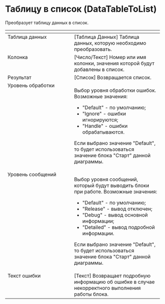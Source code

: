 # Таблицу в список (DataTableToList)

Преобразует таблицу данных в список.&#x20;

<table data-header-hidden><thead><tr><th width="242" valign="top"></th><th width="311" valign="top"></th></tr></thead><tbody><tr><td valign="top">Таблица данных</td><td valign="top">[Таблица Данных] Таблица данных, которую необходимо преобразовать.</td></tr><tr><td valign="top">Колонка</td><td valign="top">[Число/Текст] Номер или имя колонки, значения которой будут добавлены в список.</td></tr><tr><td valign="top">Результат</td><td valign="top">[Список] Возвращается список.</td></tr><tr><td valign="top">Уровень обработки</td><td valign="top"><p>Выбор уровня обработки ошибок. Возможные значения: </p><ul><li>"Default" - по умолчанию; </li><li>"Ignore" - ошибки игнорируются; </li><li>"Handle" - ошибки обрабатываются. </li></ul><p>Если выбрано значение "Default", то будет использоваться значение блока "Старт" данной диаграммы.</p></td></tr><tr><td valign="top">Уровень сообщений</td><td valign="top"><p>Выбор уровня сообщений, который будут выводить блоки при работе. Возможные значения: </p><ul><li>"Default" - по умолчанию; </li><li>"Release" - вывод отключен; </li><li>"Debug" - вывод основной информации; </li><li>"Detailed" - вывод подробной информации. </li></ul><p>Если выбрано значение "Default", то будет использоваться значение блока "Старт" данной диаграммы.</p></td></tr><tr><td valign="top">Текст ошибки</td><td valign="top">[Текст] Возвращает подробную информацию об ошибке в случае некорректного выполнения работы блока.</td></tr></tbody></table>
